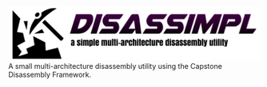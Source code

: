 <center><img src="disassimplBanner.png"></center>
A small multi-architecture disassembly utility using the Capstone Disassembly Framework. 
